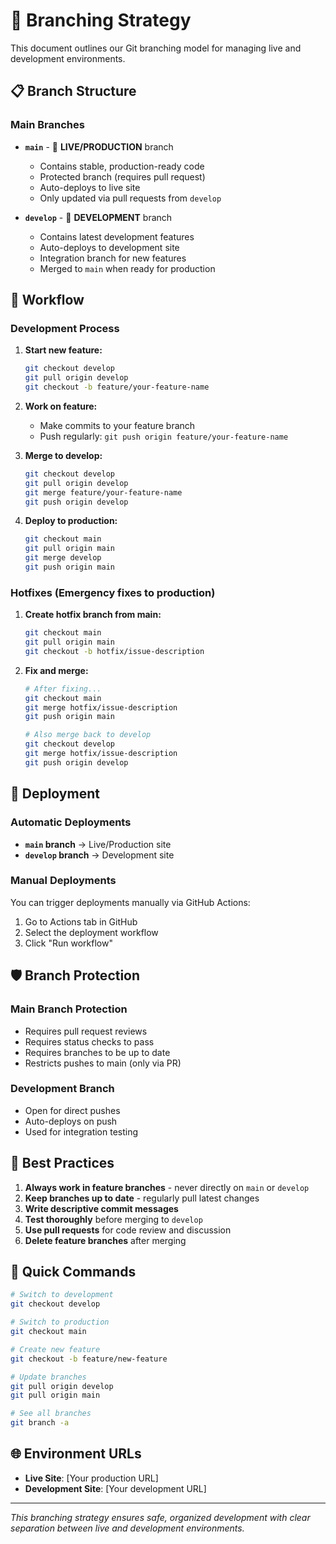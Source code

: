 # 🌿 Branching Strategy

This document outlines our Git branching model for managing live and development environments.

## 📋 Branch Structure

### Main Branches

- **`main`** - 🚀 **LIVE/PRODUCTION** branch
  - Contains stable, production-ready code
  - Protected branch (requires pull request)
  - Auto-deploys to live site
  - Only updated via pull requests from `develop`

- **`develop`** - 🔧 **DEVELOPMENT** branch  
  - Contains latest development features
  - Auto-deploys to development site
  - Integration branch for new features
  - Merged to `main` when ready for production

## 🔄 Workflow

### Development Process

1. **Start new feature:**
   ```bash
   git checkout develop
   git pull origin develop
   git checkout -b feature/your-feature-name
   ```

2. **Work on feature:**
   - Make commits to your feature branch
   - Push regularly: `git push origin feature/your-feature-name`

3. **Merge to develop:**
   ```bash
   git checkout develop
   git pull origin develop
   git merge feature/your-feature-name
   git push origin develop
   ```

4. **Deploy to production:**
   ```bash
   git checkout main
   git pull origin main
   git merge develop
   git push origin main
   ```

### Hotfixes (Emergency fixes to production)

1. **Create hotfix branch from main:**
   ```bash
   git checkout main
   git pull origin main
   git checkout -b hotfix/issue-description
   ```

2. **Fix and merge:**
   ```bash
   # After fixing...
   git checkout main
   git merge hotfix/issue-description
   git push origin main
   
   # Also merge back to develop
   git checkout develop
   git merge hotfix/issue-description
   git push origin develop
   ```

## 🚀 Deployment

### Automatic Deployments

- **`main` branch** → Live/Production site
- **`develop` branch** → Development site

### Manual Deployments

You can trigger deployments manually via GitHub Actions:
1. Go to Actions tab in GitHub
2. Select the deployment workflow
3. Click "Run workflow"

## 🛡️ Branch Protection

### Main Branch Protection
- Requires pull request reviews
- Requires status checks to pass
- Requires branches to be up to date
- Restricts pushes to main (only via PR)

### Development Branch
- Open for direct pushes
- Auto-deploys on push
- Used for integration testing

## 📝 Best Practices

1. **Always work in feature branches** - never directly on `main` or `develop`
2. **Keep branches up to date** - regularly pull latest changes
3. **Write descriptive commit messages**
4. **Test thoroughly** before merging to `develop`
5. **Use pull requests** for code review and discussion
6. **Delete feature branches** after merging

## 🔧 Quick Commands

```bash
# Switch to development
git checkout develop

# Switch to production
git checkout main

# Create new feature
git checkout -b feature/new-feature

# Update branches
git pull origin develop
git pull origin main

# See all branches
git branch -a
```

## 🌐 Environment URLs

- **Live Site**: [Your production URL]
- **Development Site**: [Your development URL]

---

*This branching strategy ensures safe, organized development with clear separation between live and development environments.*

